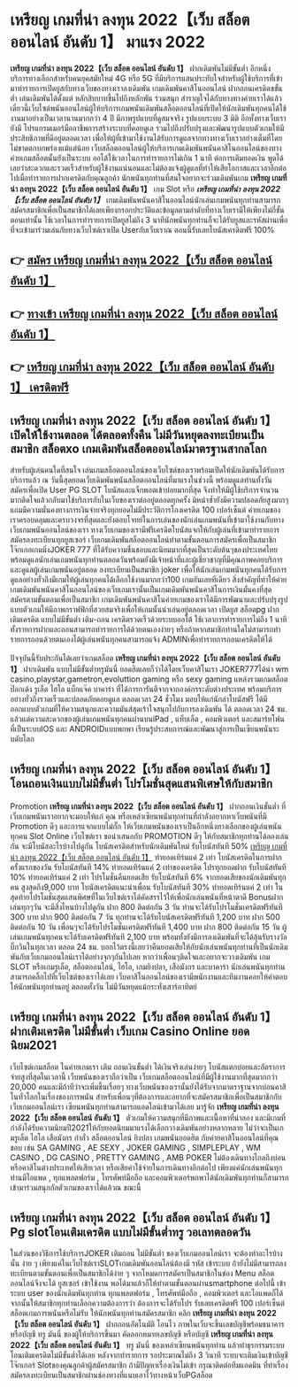 # เหรียญ เกมที่น่า ลงทุน 2022【เว็บ สล็อต ออนไลน์ อันดับ 1】  มาแรง 2022

**เหรียญ เกมที่น่า ลงทุน 2022【เว็บ สล็อต ออนไลน์ อันดับ 1】** ฝากเดิมพันไม่มีขั้นต่ำ  อีกหนึ่งบริการทางเลือกสำหรับคนยุคสมัยใหม่ 4G หรือ 5G ที่มีบริการแสนประทับใจสำหรับผู้ใช้บริการที่เข้ามาทำรายการเปิดยูสกับทางเว็บของทางเราลงเดิมพัน เกมเดิมพันคาสิโนออนไลน์ ฝากถอนเครดิตขขั้นต่ำ เล่นเดิมพันได้ตั้งแต่ หลักสิบบาทขึ้นไปถึงหลักพัน ร่วมสนุก สำราญใจได้กับทางทางค่ายเราได้แล้วเดี๋ยวนี้เว็บไซต์พนันออนไลน์ผู้ให้บริการเกมพนันเดิมพันสล็อตออนไลน์ที่เปิดให้นักเดิมพันทุกคนได้ใช้งานมาอย่างเป็นเวลานานมากกว่า 4 ปี มีภาพรูปแบบที่ดูสมจจริง รูปแบบระบบ 3 มิติ
อีกทั้งทางเว็บเรายังมี โปรแกรมเมอร์มืออาชีพการสร้างระบบที่คอยดูเล  รวมไปถึงปรับปรุงและพัฒนารูปแบบตัวเกมให้มีประสิทธิภาพที่ดีอยู่ตลอดเวลา เพื่อให้ผู้ที่เข้ามาใช้งานได้รับการดูแลจากทางทางเว็บเราอย่างเต็มที่โดยไม่ขาดตกบกพร่องแม้แต่น้อย เว็บสล็อตออนไลน์ผู้ให้บริการเกมเดิมพันพนันคาสิโนออนไลน์ของทางค่ายเกมสล็อตนั้นยังเป็นระบบ ออโต้ใช้เวลาในการทำรายการไม่เกิน 1 นาที ต่อการเติมยอดเงิน พูดได้เลยว่าสะดวกและรวดเร็วสำหรับผู้ใช้งานแน่นอนและไม่ต้องแจ้งผู้ดูแลที่ทำให้เสียโอกาสและเวลาอีกต่อไปเมื่อทำรายการฝากเครดิตกับคุณลูกค้า
นักพนันทุกท่านที่สนใจอยากจะร่วมเดิมพันเกม **เหรียญ เกมที่น่า ลงทุน 2022【เว็บ สล็อต ออนไลน์ อันดับ 1】** เกม Slot  หรือ ***เหรียญ เกมที่น่า ลงทุน 2022【เว็บ สล็อต ออนไลน์ อันดับ 1】*** เกมเดิมพันพนันคาสิโนออนไลน์นักเล่นเกมพนันทุกท่านสามารถสมัครสมาชิกเพื่อเป็นสมาชิกได้เลยเพียงกรอกประวัติและข้อมูลตามลำดับที่ทางเว็บเรามีให้เพียงไม่กี่ขั้นตอนเท่านั้น ใช้เวลาในการทำรายการเปิดยูสไม่ถึง 3 นาทีนักพนันทุกท่านก็จะได้รับยูสและรหัสผ่านเพื่อที่จะเข้ามาร่วมเล่นกับทางเว็บไซต์เราเปิด Userกับเว็บเราณ ตอนนี้รับเลยโบนัสเครดิตฟรี 100%

## 👉 [สมัคร เหรียญ เกมที่น่า ลงทุน 2022【เว็บ สล็อต ออนไลน์ อันดับ 1】](https://archa888.com/)
## 👉 [ทางเข้า เหรียญ เกมที่น่า ลงทุน 2022【เว็บ สล็อต ออนไลน์ อันดับ 1】](https://archa888.com/)
## 👉 [เหรียญ เกมที่น่า ลงทุน 2022【เว็บ สล็อต ออนไลน์ อันดับ 1】 เครดิตฟรี](https://archa888.com/)

## เหรียญ เกมที่น่า ลงทุน 2022【เว็บ สล็อต ออนไลน์ อันดับ 1】 เปิดให้ใช้งานตลอด ได้ตลอดทั้งคืน ไม่มีวันหยุดลงทะเบียนเป็นสมาชิก สล็อตxo เกมเดิมพันสล็อตออนไลน์มาตรฐานสากลโลก

สำหรับผู้เล่นคนใดที่สนใจ เล่นเกมสล็อตออนไลน์ของเว็บไซต์ของเราพร้อมเปิดให้นักเดิมพันได้รับการบริการแล้ว ณ วันนี้สุดยอดเว็บเดิมพันพนันสล็อตออนไลน์ที่มาแรงในช่วงนี้ พร้อมดูแลท่านทั้งวัน สมัครเพื่อเปิด User  PG SLOT โบนัสและแจ็กพอตเข้าบ่อยมากที่สุด จึงทำให้มีผู้ใช้บริการจำนวนมากติดใจแล้วกลับมาใช้บริการกับในเว็บของเราต่ออยู่ตลอดทุกครั้ง มิหนำซ้ำยังมีความปลอดภัยสูงมากๆแถมมีความมั่นคงทางการเงินจ่ายจริงทุกยอดไม่มีประวัติการโกงเครดิต 100 เปอร์เซ็นต์ ค่ายเกมของเราครอบคลุมและครบวงจรที่สุดและยังตอบโจทย์ในการเล่นของนักเล่นเกมพนันที่เข้ามาใช้งานกับทางเว็บเกมพนันออนไลน์ของเรา
ทางเว็บเกมของเรามีฟรีเครดิตโบนัสแจกให้กับผู้เล่นที่เข้ามาทำรายการสมัครลงทะเบียนทุกยูสเซอร์ เว็บเกมเดิมพันสล็อตออนไลน์ทำตามขั้นตอนการสมัครเพื่อเป็นสมาชิก โจ๊กเกอเกมมิ่งJOKER 777 ที่ได้รับความชื่นชอบและนิยมมากที่สุดเป็นระดับต้นๆของประเทศไทย พร้อมดูแลนักเล่นเกมพนันทุกท่านตลอดวันพร้อมยังมีเจ้าหน้าที่และผู้เชี่ยวชาญที่มีคุณภาพคอยบริการและดูแลผู้เล่นเกมพนันอยู่ตลอด ลงทะเบียนเป็นสมาชิก joker เพื่อให้นักเล่นเกมพนันทุกคนได้รับการดูแลอย่างทั่วถึงมีเกมให้ผู้เล่นทุกคนได้เลือกใช้งานมากกว่า100 เกมกันเลยทีเดียว
สิ่งสำคัญที่ทำให้ค่ายเกมเดิมพันพนันคาสิโนออนไลน์ของเว็บเกมเรานั้นเป็นเกมเดิมพันพนันคาสิโนการเงินมั่นคงที่สุด สมัครตามขั้นตอนเพื่อเป็นสมาชิก  เกมเดิมพันพนันคาสิโนค่ายเกมของเราได้มีการพัฒนาและปรับปรุงรูปแบบตัวเกมให้มีภาพกราฟฟิกที่สวยสมจริงเพื่อให้เกมนั้นน่าเล่นอยู่ตลอดเวลา เปิดยูส สล็อตpg ฝากเติมเครดิต แบบไม่มีขั้นต่ำ เติม-ถอน เครดิตรวดเร็วด้วยระบบออโต้ ใช้เวลาการทำรายการไม่ถึง 1 นาทีทั้งรายการฝากและถอนสามารถทำรายการได้ด้วยตนเองง่ายๆ หรือถ้าหากสมาชิกท่านใดไม่สามารถทำรายการถอนด้วยตนเองได้ผู้เล่นพนันทุกคนสามารถแจ้ง ADMINเพื่อทำรายการถอนเครดิตให้ได้

ปัจจุบันนี้รับประกันได้เลยว่าเกมสล็อต **เหรียญ เกมที่น่า ลงทุน 2022【เว็บ สล็อต ออนไลน์ อันดับ 1】** ฝากเดิมพัน แบบไม่มีขั้นต่ำทรูมันนี่ ยอดฮิตเลยก็ว่าได้โดยเว็บคาสิโนเรา JOKER777ได้นำ  wm casino,playstar,gametron,evoluttion gaming หรือ sexy gaming แหล่งรวมเกมสล็อต ป๊อกเด้ง รูเล็ต ไฮโล แบ็กแจ๊ค บาคาร่า ที่ได้การการันตีจากจากองค์กรระดับต่างประเทศ พร้อมบริการอย่างทั่วถึงรวดเร็วและปลอดภัยคอยดูแล ตลอดเวลา 24 ชั่วโมง มอบให้แก่นักล่าโบนัสฟรี ได้มีออกแบบตัวเกมที่ให้ความสนุกและความมันส์สุดเร้าใจสนุกไปกับการลงเดิมพัน ได้ ตลอดเวลา 24 ชม. แล้วแต่ความสะดวกของผู้เล่นเกมพนันทุกคนผ่านบนiPad , แท็บเล็ต , คอมพิวเตอร์ และสมาร์ทโฟนที่เป็นระบบIOS และ ANDROIDแบบพกพา เรียนรู้ประสบการณ์และพัฒนาสู่การเป็นเซียนพนันระบดับโลก

## เหรียญ เกมที่น่า ลงทุน 2022【เว็บ สล็อต ออนไลน์ อันดับ 1】 โอนถอนเงินแบบไม่มีขั้นต่ำ โปรโมชั่นสุดแสนพิเศษให้กับสมาชิก

 Promotion  **เหรียญ เกมที่น่า ลงทุน 2022【เว็บ สล็อต ออนไลน์ อันดับ 1】** ฝากถอนเงินขั้นต่ำ ที่เว็บเกมพนันเราอยากจะมอบให้แก่  คุณ หรือเหล่าเซียนพนันทุกท่านที่กำลังอยากหาเว็บพนันที่มี  Promotion ดีๆ และการแจกแบบไม่กั๊ก ให้เว็บเกมพนันของเราเป็นอีกหนึ่งทางเลือกของผู้เล่นพนันทุกคน Slot Online เว็บไซต์เรา ขอนำเสนอกับ PROMOTION ดีๆ ให้กับสมาชิกทุกท่านได้ลองเล่นกัน จะมีโบนัสอะไรบ้างไปดูกัน
โบนัสเครดิตสำหรับนักเดิมพันใหม่ รับโบนัสทันที 50% [เหรียญ เกมที่น่า ลงทุน 2022【เว็บ สล็อต ออนไลน์ อันดับ 1】](https://archa888.com/) ทำยอดเทิร์นแค่ 2 เท่า
โบนัสเครดิตในการฝากครั้งแรกของวัน รับโบนัสทันที 14% ทำยอดเทิร์นแค่ 2 เท่าของเครดิต
โปรทุกยอดฝาก รับโบนัสทันที 10% ทำยอดเทิร์นแค่ 2 เท่า
โปรโมชั่นคืนยอดเสีย รับโบนัสทันที 6% จากยอดเสียของนักเดิมพันทุกคน สูงสุดถึง9,000 บาท
โบนัสเครดิตแนะนำเพื่อน รับโบนัสทันที 30% ทำยอดเทิร์นแค่ 2 เท่า
ในสุดท้ายโปรโมชั่นสุดแสนพิศษที่ในเว็บไซต์เราได้คัดสรรไว้ให้เพื่อนักเล่นพนันที่หน้าตาดี Bonusฝากเล่นทุกๆวัน จะมีสิ่งไหนบ้างไปดูกัน
ฝาก 800 ติดต่อกัน 3 วัน ท่านจะได้รับโปรโมชั่นเครดิตฟรีทันที 300 บาท
ฝาก 900 ติดต่อกัน 7 วัน ทุกท่านจะได้รับโบนัสเครดิตฟรีทันที 1,200 บาท
ฝาก 500 ติดต่อกัน 10 วัน เพื่อนๆจะได้รับโปรโมชั่นเครดิตฟรีทันที 1,400 บาท
ฝาก 800 ติดต่อกัน 15 วัน ผู้เล่นเกมพนันทุกคนจะได้รับเครดิตฟรีทันที 2,100 บาท
พร้อมทั้งยังมีการลงเดิมพันที่จะได้ลุ้นรับรางวัลบิ๊กวินในทุกเวลา ตลอด 24 ชม. บอกไว้ตรงนี้เลยว่าคืนยอดเสียให้กับนักเล่นพนันทุกท่านที่เป็นนักเดิมพันกับเว็บเกมออนไลน์เราได้อย่างจุกๆกันไปเลย หากว่าเพื่อนๆติดใจและอยากจะวางเดิมพัน เกม SLOT หรือเกมรูเล็ต, สล็อตออนไลน์, ไฮโล, เกมยิงปลา, เสือมังกร และบาคาร่า นักเล่นพนันทุกท่านสามารถคลิ๊กไปที่เว็บไซต์ของเราได้เลย เว็บคาสิโนออนไลน์ของเรามีพนักงานและทีมงานคอยให้คำตอบให้นักพนันทุกท่านอยู่ ตลอดทั้งวัน ไม่มีวันหยุดแม้กระทั่งเสาร์อาทิตย์

## เหรียญ เกมที่น่า ลงทุน 2022【เว็บ สล็อต ออนไลน์ อันดับ 1】 ฝากเติมเครดิต ไม่มีขั้นต่ำ  เว็บเกม  Casino Online ยอดนิยม2021

เว็บไซต์เกมสล็อต ในค่ายเกมเรา เติม ถอนเงินขั้นต่ำ ได้เงินจริงเล่นง่ายๆ โบนัสแตกบ่อยและอัตราการจ่ายสูงที่สุดในเวลานี้ เว็บพนันของเราถือว่าเป็น เว็บเกมสล็อตออนไลน์ที่มีผู้ใช้งานมากที่สุดมากกว่า 20,000 คนและมีถ้าทีว่าจะเพิ่มขึ้นเรื่อยๆ ทางเว็บพนันของเรานั้นยังได้รับจากมาตราฐานจากบ่อนคาสิโนทั่วโลกในเรื่องของการพนัน สำหรับเพื่อนๆที่ต้องการและอยากที่จะสมัครสมาชิกเพื่อเป็นสมาชิกกับเว็บเกมออนไลน์เรา เซียนพนันทุกท่านสามารถแอดไลน์เข้ามาได้เลย
	มารู้จัก **เหรียญ เกมที่น่า ลงทุน 2022【เว็บ สล็อต ออนไลน์ อันดับ 1】** ตัวเกมให้ความสนุกที่มีภาพและเนื้อหาที่น่าลอง และมีเกมที่กำลังได้รับความนิยมปี2021ให้กับยอดนิยมมาแรงได้เลือกวางเดิมพันอย่างหลากหลาย  ไม่ว่าจะเป็นเกมรูเล็ต ไฮโล เสือมังกร กำถั่ว สล็อตออนไลน์ ยิงปลา เกมพนันยอดฮิต กับค่ายคาสิโนออนไลน์ที่คุณชอบ เช่น SA GAMING , AE SEXY , JOKER GAMING , SIMPLEPLAY , WM CASINO , DG CASINO , PRETTY GAMING , AMB POKER  ไม่ต้องเดินทางไกลถึงบ่อนหรือคาสิโนต่างประเทศให้เสียเวลา หรือเสียค่าใช้จ่ายในการเดินทางอีกต่อไป เพียงแค่นักเล่นพนันทุกท่านมีไอแพด , ทุกแพลตฟอร์ม , โทรศัพท์มือถือ และคอมพิวเตอร์พกพาได้นักเดิมพันทุกท่านก็สามารถเข้ามาร่วมสนุกกัลตัวเกมของเราได้แล้วณ ขณะนี้

## เหรียญ เกมที่น่า ลงทุน 2022【เว็บ สล็อต ออนไลน์ อันดับ 1】 Pg slotโอนเติมเครดิต แบบไม่มีขั้นต่ำทรู วอเลทตลอดวัน

ในส่วนของวิธีการใช้บริการJOKER เติมถอน ไม่มีขั้นต่ำ ของเว็บเกมออนไลน์เรา จะต้องทำอะไรบ้างนั้น ง่าย ๆ เพียงแค่ในเว็บไซต์เราSLOTเกมเดิมพันออนไลน์ต้องมี รหัส เข้าระบบ ถ้ายังไม่มีสามารถลงทะเบียนตามขั้นตอนเพื่อเป็นสมาชิกได้ง่าย ๆ จากโหมดการสมัครเป็นสมาชิกในช่อง Menu สล็อตออนไลน์จึงจะได้ ยูสเซอร์ เข้าใช้งาน พอได้มาแล้วก็ให้ทำตามขั้นตอนผ่านsmartphone ต่อไปนี้
เข้าระบบ user  ของนักเดิมพันทุกท่าน ทุกแพลตฟอร์ม , โทรศัพท์มือถือ , คอมพิวเตอร์ และไอแพดก็ได้
จากนั้นให้สมาชิกทุกท่านเลือกความต้องการว่า ต้องการจะได้รับโปร รับเลยเครดิตฟรี 100 เปอร์เซ็นต์ สล็อตเกมการพนันหรือไม่รับ
ให้นักพนันทุกท่านสมัครสมาชิก คลิก **เหรียญ เกมที่น่า ลงทุน 2022【เว็บ สล็อต ออนไลน์ อันดับ 1】** ฝากถอนอัตโนมัติ โอนไว ภาพในเว็บจะขึ้นเลขบัญชีพร้อมธนาคาร หรือบัญชี ทรู มันนี่ ของผู้ให้บริการขึ้นมา
คัดลอกหมายเลขบัญชี หรือบัญชี **เหรียญ เกมที่น่า ลงทุน 2022【เว็บ สล็อต ออนไลน์ อันดับ 1】** ทรู มันนี่ ของเหล่าเซียนพนันทุกท่าน แล้วทำธุรกรรมระบบโอนเติมเครดิตไม่มีขั้นต่ำได้เลย
หลังจากทำรายการ รอประมาณไม่ถึง 3 วินาที ระบบจะเติมเงินเข้าบัญชีโจ๊กเกอร์ Slotของคุณลูกค้าผู้สมัครสมาชิก
ถ้ามีปัญหาเรื่องเงินไม่เข้า กรุณาติดต่อทีมแอดมิน ที่ทำเรื่องสมัครลงทะเบียนเป็นสมาชิกผ่านช่องทางที่แนบเอาไว้ทางหน้าเว็บPGสล็อต


